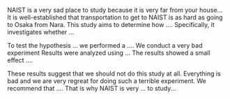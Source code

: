NAIST is a very sad place to study because it is very far from your house...
It is well-established that transportation to get to NAIST is as hard as going to Osaka from Nara. This study aims to determine how .... Specifically, it investigates whether ... 


To test the hypothesis ... we performed a .... 
We conduct a very bad experiment
Results were analyzed using ... The results showed a small effect .... 


These results suggest that we should not do this study at all. Everything is bad and we are very regreat for doing such a terrible experiment. We recommend that .... That is why NAIST is very ...  to study...
